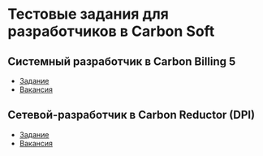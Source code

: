 # Тестовые задания для разработчиков в Carbon Soft

## Системный разработчик в Carbon Billing 5

- [Задание](/billing_developer)
- [Вакансия](https://ekaterinburg.hh.ru/vacancy/20279596)

## Сетевой-разработчик в Carbon Reductor (DPI)

- [Задание](/reductor_developer)
- [Вакансия](https://ekaterinburg.hh.ru/vacancy/20221315)
